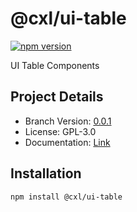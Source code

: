 # @cxl/ui-table 
	
[![npm version](https://badge.fury.io/js/%40cxl%2Fui-table.svg)](https://badge.fury.io/js/%40cxl%2Fui-table)

UI Table Components

## Project Details

-   Branch Version: [0.0.1](https://npmjs.com/package/@cxl/ui-table/v/0.0.1)
-   License: GPL-3.0
-   Documentation: [Link](https://cxlio.github.io/cxl/ui-table)

## Installation

	npm install @cxl/ui-table

